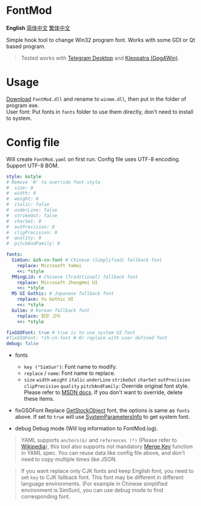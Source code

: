 # FontMod
**English** [简体中文](README.zh_CN.md) [繁体中文](README.zh_TW.md)

Simple hook tool to change Win32 program font. Works with some GDI or Qt based program.

> Tested works with [Telegram Desktop](https://desktop.telegram.org/) and [Kleopatra (Gpg4Win)](https://www.gpg4win.org/).

# Usage
[Download](https://github.com/ysc3839/FontMod/releases) `FontMod.dll` and rename to `winmm.dll`, then put in the folder of program exe.  
User font: Put fonts in `fonts` folder to use them directly, don't need to install to system.

# Config file
Will create `FontMod.yaml` on first run. Config file uses UTF-8 encoding. Support UTF-8 BOM.
```yaml
style: &style
# Remove '#' to override font style
#  size: 0
#  width: 0
#  weight: 0
#  italic: false
#  underLine: false
#  strikeOut: false
#  charSet: 0
#  outPrecision: 0
#  clipPrecision: 0
#  quality: 0
#  pitchAndFamily: 0

fonts:
  SimSun: &zh-cn-font # Chinese (Simplified) fallback font
    replace: Microsoft YaHei
    <<: *style
  PMingLiU: # Chinese (Traditional) fallback font
    replace: Microsoft JhengHei UI
    <<: *style
  MS UI Gothic: # Japanese fallback font
    replace: Yu Gothic UI
    <<: *style
  Gulim: # Korean fallback font
    replace: 맑은 고딕
    <<: *style

fixGSOFont: true # true is to use system UI font
#fixGSOFont: *zh-cn-font # Or replace with user defined font
debug: false
```
* fonts
  * `key ("SimSun")`: Font name to modify.
  * `replace` / `name`: Font name to replace.
  * `size` `width` `weight` `italic` `underLine` `strikeOut` `charSet` `outPrecision` `clipPrecision` `quality` `pitchAndFamily`: Override original font style. Please refer to [MSDN docs](https://docs.microsoft.com/en-us/windows/desktop/api/wingdi/ns-wingdi-logfontw). If you don't want to override, delete these items.

* fixGSOFont
Replace [GetStockObject](https://docs.microsoft.com/en-us/windows/desktop/api/winuser/nf-winuser-getsyscolorbrush) font, the options is same as `fonts` above. If set to `true` will use [SystemParametersInfo](https://docs.microsoft.com/en-us/windows/desktop/api/winuser/nf-winuser-systemparametersinfow#spi_getnonclientmetrics) to get system font.

* debug
Debug mode (Will log information to FontMod.log).

> YAML supports `anchors(&)` and `references (*)` (Please refer to [Wikipedia](https://en.wikipedia.org/wiki/YAML#Advanced_components)), this tool also supports not mandatory [Merge Key](https://yaml.org/type/merge.html) function in YAML spec. You can reuse data like config file above, and don't need to copy multiple times like JSON.

> If you want replace only CJK fonts and keep English font, you need to set `key` to CJK fallback font. This font may be different in different language environments. (For example in Chinese simplified environment is SimSun), you can use debug mode to find corresponding font.
